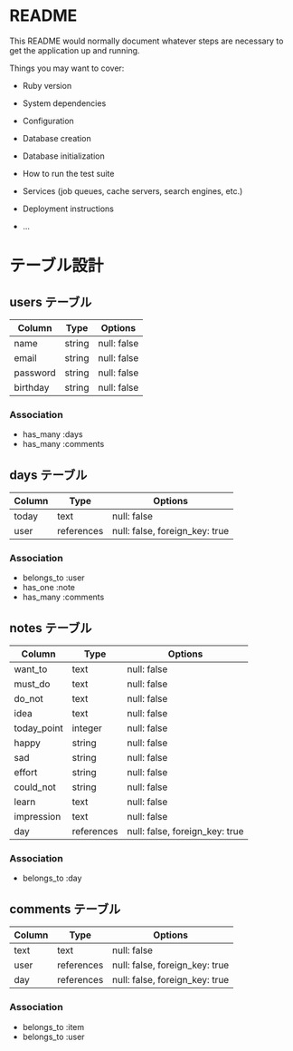 # README

This README would normally document whatever steps are necessary to get the
application up and running.

Things you may want to cover:

* Ruby version

* System dependencies

* Configuration

* Database creation

* Database initialization

* How to run the test suite

* Services (job queues, cache servers, search engines, etc.)

* Deployment instructions

* ...

# テーブル設計

## users テーブル
| Column     | Type   | Options     |
| ---------- | ------ | ----------- |
| name       | string | null: false |
| email      | string | null: false |
| password   | string | null: false |
| birthday   | string | null: false |
### Association
- has_many :days
- has_many :comments

## days テーブル
| Column | Type       | Options                        |
| ------ | ---------- | ------------------------------ |
| today  | text       | null: false                    |
| user   | references | null: false, foreign_key: true |
### Association
- belongs_to :user
- has_one :note
- has_many :comments

## notes テーブル
| Column      | Type       | Options                        |
| ----------- | ---------- | ------------------------------ |
| want_to     | text       | null: false                    |
| must_do     | text       | null: false                    |
| do_not      | text       | null: false                    |
| idea        | text       | null: false                    |
| today_point | integer    | null: false                    |
| happy       | string     | null: false                    |
| sad         | string     | null: false                    |
| effort      | string     | null: false                    |
| could_not   | string     | null: false                    |
| learn       | text       | null: false                    |
| impression  | text       | null: false                    |
| day         | references | null: false, foreign_key: true |
### Association
- belongs_to :day

## comments テーブル
| Column      | Type       | Options                        |
| ----------- | ---------- | ------------------------------ |
| text        | text       | null: false                    |
| user        | references | null: false, foreign_key: true |
| day         | references | null: false, foreign_key: true |
### Association
- belongs_to :item
- belongs_to :user
